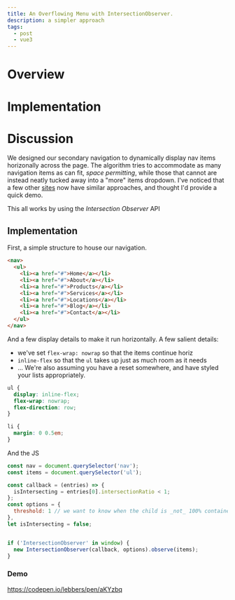 ```yaml
---
title: An Overflowing Menu with IntersectionObserver.
description: a simpler approach
tags:
  - post
  - vue3
---
```


# Overview
# Implementation
# Discussion


We designed our secondary navigation to dynamically display nav items horizonally across the page. The algorithm tries to accommodate as many navigation items as can fit, _space permitting_, while those that cannot are instead neatly tucked away into a "more" items dropdown. I've noticed that a few other [sites](https://www.bbc.com/) now have similar approaches, and thought I'd provide a quick demo.

This all works by using the *Intersection Observer* API

## Implementation

First, a simple structure to house our navigation.
```html
<nav>
  <ul>
    <li><a href="#">Home</a></li>
    <li><a href="#">About</a></li>
    <li><a href="#">Products</a></li>
    <li><a href="#">Services</a></li>
    <li><a href="#">Locations</a></li>
    <li><a href="#">Blog</a></li>
    <li><a href="#">Contact</a></li>
  </ul>
</nav>
```

And a few display details to make it run horizontally. A few salient details:
* we've set `flex-wrap: nowrap` so that the items continue horiz
* `inline-flex` so that the `ul` takes up just as much room as it needs
* ...
We're also assuming you have a reset somewhere, and have styled your lists appropriately.

```css
ul {
  display: inline-flex;
  flex-wrap: nowrap;
  flex-direction: row;
}

li {
  margin: 0 0.5em;
}
```

And the JS
```javascript
const nav = document.querySelector('nav');
const items = document.querySelector('ul');

const callback = (entries) => {
  isIntersecting = entries[0].intersectionRatio < 1;
};
const options = {
  threshold: 1 // we want to know when the child is _not_ 100% contained (i.e. less than 1.0)
},
let isIntersecting = false;


if ('IntersectionObserver' in window) {
  new IntersectionObserver(callback, options).observe(items);
}

```

### Demo

https://codepen.io/lebbers/pen/aKYzbq